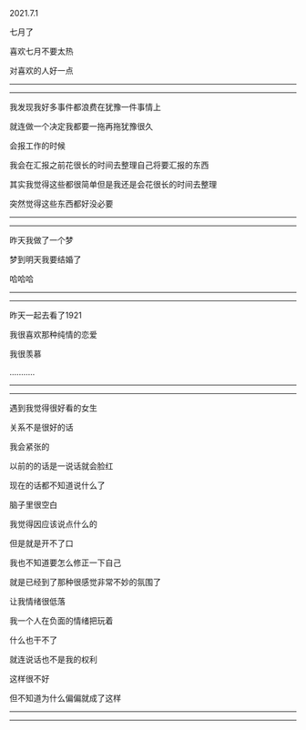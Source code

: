 2021.7.1

七月了

喜欢七月不要太热

对喜欢的人好一点

------

-----------

我发现我好多事件都浪费在犹豫一件事情上

就连做一个决定我都要一拖再拖犹豫很久

会报工作的时候

我会在汇报之前花很长的时间去整理自己将要汇报的东西

其实我觉得这些都很简单但是我还是会花很长的时间去整理

突然觉得这些东西都好没必要

--------

--------

昨天我做了一个梦

梦到明天我要结婚了

哈哈哈

-------

------

昨天一起去看了1921

我很喜欢那种纯情的恋爱

我很羡慕

...........

--------

----------

遇到我觉得很好看的女生

关系不是很好的话

我会紧张的

以前的的话是一说话就会脸红

现在的话都不知道说什么了

脑子里很空白

我觉得因应该说点什么的

但是就是开不了口

我也不知道要怎么修正一下自己

就是已经到了那种很感觉非常不妙的氛围了

让我情绪很低落

我一个人在负面的情绪把玩着

什么也干不了

就连说话也不是我的权利

这样很不好

但不知道为什么偏偏就成了这样

-------

------------



